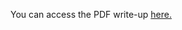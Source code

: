 You can access the PDF write-up <a href="https://pascalemp.github.io/CBIR-siamese-cnn/pdf/cbir.pdf" target="_blank">here.</a>
